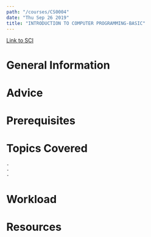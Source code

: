 ```yaml
---
path: "/courses/CS0004"
date: "Thu Sep 26 2019"
title: "INTRODUCTION TO COMPUTER PROGRAMMING-BASIC"
---
```

[Link to SCI]("http://courses.sci.pitt.edu/courses/courses/view/CS-0004")

# General Information

# Advice


# Prerequisites
<!-- PREREQ_REPLACEMENT (Do not remove) -->

<!-- END PREREQ_REPLACEMENT (Do not remove) -->
# Topics Covered
	- 
	-
	-
# Workload

<!-- TESTIMONIALS
# Testimonials
This gets replaced with Gatsby, its
data comes from Google Sheets for easier
editing!
-->

# Resources
